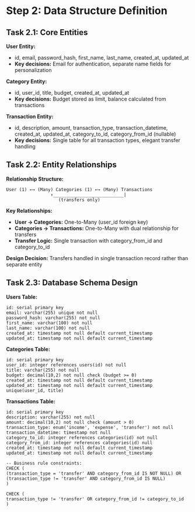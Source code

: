 # Step 2: Data Structure Definition

## Task 2.1: Core Entities

**User Entity:**

- id, email, password_hash, first_name, last_name, created_at, updated_at
- **Key decisions:** Email for authentication, separate name fields for personalization

**Category Entity:**

- id, user_id, title, budget, created_at, updated_at
- **Key decisions:** Budget stored as limit, balance calculated from transactions

**Transaction Entity:**

- id, description, amount, transaction_type, transaction_datetime, created_at, updated_at, category_to_id, category_from_id (nullable)
- **Key decisions:** Single table for all transaction types, elegant transfer handling

## Task 2.2: Entity Relationships

**Relationship Structure:**

```
User (1) ←→ (Many) Categories (1) ←→ (Many) Transactions
                 ↑___________________________|
                    (transfers only)
```

**Key Relationships:**

- **User → Categories:** One-to-Many (user_id foreign key)
- **Categories → Transactions:** One-to-Many with dual relationship for transfers
- **Transfer Logic:** Single transaction with category_from_id and category_to_id

**Design Decision:** Transfers handled in single transaction record rather than separate entity

## Task 2.3: Database Schema Design

**Users Table:**

```
id: serial primary key
email: varchar(255) unique not null
password_hash: varchar(255) not null
first_name: varchar(100) not null
last_name: varchar(100) not null
created_at: timestamp not null default current_timestamp
updated_at: timestamp not null default current_timestamp
```

**Categories Table:**

```
id: serial primary key
user_id: integer references users(id) not null
title: varchar(255) not null
budget: decimal(10,2) not null check (budget >= 0)
created_at: timestamp not null default current_timestamp
updated_at: timestamp not null default current_timestamp
unique(user_id, title)
```

**Transactions Table:**

```
id: serial primary key
description: varchar(255) not null
amount: decimal(10,2) not null check (amount > 0)
transaction_type: enum('income', 'expense', 'transfer') not null
transaction_datetime: timestamp not null
category_to_id: integer references categories(id) not null
category_from_id: integer references categories(id) null
created_at: timestamp not null default current_timestamp
updated_at: timestamp not null default current_timestamp

-- Business rule constraints:
CHECK (
(transaction_type = 'transfer' AND category_from_id IS NOT NULL) OR
(transaction_type != 'transfer' AND category_from_id IS NULL)
)

CHECK (
transaction_type != 'transfer' OR category_from_id != category_to_id
)
```
